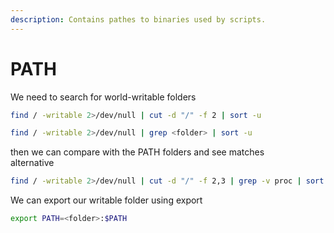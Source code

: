 ```yaml
---
description: Contains pathes to binaries used by scripts.
---
```


# PATH

We need to search for world-writable folders

```sh
find / -writable 2>/dev/null | cut -d "/" -f 2 | sort -u

find / -writable 2>/dev/null | grep <folder> | sort -u
```

then we can compare with the PATH folders and see matches\
alternative

```sh
find / -writable 2>/dev/null | cut -d "/" -f 2,3 | grep -v proc | sort -u
```



We can export our writable folder using export

```sh
export PATH=<folder>:$PATH
```

